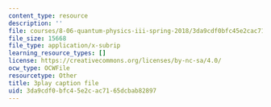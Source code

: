 ```yaml
---
content_type: resource
description: ''
file: courses/8-06-quantum-physics-iii-spring-2018/3da9cdf0bfc45e2cac7165dcbab82897_dodj1I-IjWM.vtt
file_size: 15668
file_type: application/x-subrip
learning_resource_types: []
license: https://creativecommons.org/licenses/by-nc-sa/4.0/
ocw_type: OCWFile
resourcetype: Other
title: 3play caption file
uid: 3da9cdf0-bfc4-5e2c-ac71-65dcbab82897
---
```


